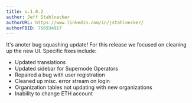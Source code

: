```yaml
---
title: v.1.0.2
author: Jeff Stahlnecker
authorURL: https://www.linkedin.com/in/jstahlnecker/
authorFBID: 766934917
---
```


It's anoter bug squashing update! For this release we focused on cleaning up the new UI. Specific fixes include:

* Updated translations
* Updated sidebar for Supernode Operators
* Repaired a bug with user registration
* Cleaned up misc. error stream on login
* Organization tables not updating with new organizations
* Inability to change ETH account